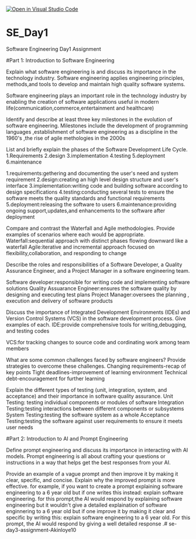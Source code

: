 [![Open in Visual Studio Code](https://classroom.github.com/assets/open-in-vscode-2e0aaae1b6195c2367325f4f02e2d04e9abb55f0b24a779b69b11b9e10269abc.svg)](https://classroom.github.com/online_ide?assignment_repo_id=15568498&assignment_repo_type=AssignmentRepo)
# SE_Day1
Software Engineering Day1 Assignment

#Part 1: Introduction to Software Engineering

Explain what software engineering is and discuss its importance in the technology industry.
 Software engineering applies engineering principles, methods,and tools to develop and maintain high quality software systems.

 Software engineering plays an important role in the technology industry by enabling  the  creation of software applications useful in modern life(communication,commerce,entertainment and healthcare)


Identify and describe at least three key milestones in the evolution of software engineering.
Milestones include the development of programming languages ,establishment of software engineering as a discipline in the 1960's ,the rise of agile methologies in the 2000s

List and briefly explain the phases of the Software Development Life Cycle.
1.Requirements
2.design
3.implementation
4.testing
5.deployment
6.maintenance

1.requirements:gethering and documenting the user's need and system requirement
2.design:creating an high level design structure and user's interface
3.implementation:writing code and building software according to design specifications
4.testing:conducting several tests to ensure the software meets the quality standards and functional requirements
5.deployment:releasing the software to users
6.maintenance:providing ongoing support,updates,and enhancements to the software after deployment

Compare and contrast the Waterfall and Agile methodologies. Provide examples of scenarios where each would be appropriate.
Waterfall:sequential approach with distinct phases flowing downward like a waterfall
Agile:iterative and incremental approach focused on flexibility,collaboration, and responding to change

Describe the roles and responsibilities of a Software Developer, a Quality Assurance Engineer, and a Project Manager in a software engineering team.

Software developer:responsible for writing code and implementing software solutions
Quality Assuarance Engineer:ensures the software quality by designing and executing test plans
Project Manager:oversees the planning , execution and delivery of software products 

Discuss the importance of Integrated Development Environments (IDEs) and Version Control Systems (VCS) in the software development process. Give examples of each.
IDE:provide comprehensive tools for writing,debugging, and testing codes

VCS:for tracking changes to source code and cordinating work among team members

What are some common challenges faced by software engineers? Provide strategies to overcome these challenges.
Changing requirements-recap of key points
Tight deadlines-improvement of learning environment
Technical debt-encouragement for further learning

Explain the different types of testing (unit, integration, system, and acceptance) and their importance in software quality assurance.
Unit Testing: testing individual components or modules of software
Integration Testing:testing interactions between different components or subsystems
System Testing:testing the software system as a whole 
Acceptance Testing:testing the software against user requirements to ensure it meets user  needs 

#Part 2: Introduction to AI and Prompt Engineering


Define prompt engineering and discuss its importance in interacting with AI models.
Prompt engineering is all about crafting your questions or instructions in a way that helps get the best responses from your AI.

Provide an example of a vague prompt and then improve it by making it clear, specific, and concise. Explain why the improved prompt is more effective.
for example, if you want to create a prompt explaining software engineering to a 6 year old but if one  writes this instead:
explain software engineering.
for this prompt,the AI would respond by explaining software engineering but it wouldn't give a detailed explaination of software enginnering to a 6 year old but if one improve it by making it clear and specific by writing this:
explain software engineering to a 6 year old.
For this prompt, the AI would respond by giving a well detailed response .# se-day3-assignment-Akinloye10
